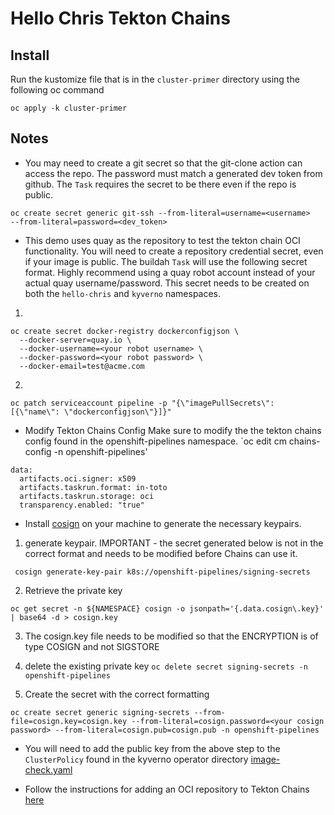 # Hello Chris Tekton Chains

## Install
Run the kustomize file that is in the `cluster-primer` directory using the following oc command
```
oc apply -k cluster-primer
```

## Notes
* You may need to create a git secret so that the git-clone action can access the repo. The password must match a generated dev token from github. The `Task` requires the secret to be there even if the repo is public.
```
oc create secret generic git-ssh --from-literal=username=<username>
--from-literal=password=<dev_token>
```

* This demo uses quay as the repository to test the tekton chain OCI functionality. You will need to create a repository credential secret, even if your image is public. The buildah `Task` will use the following secret format. Highly recommend using a quay robot account instead of your actual quay username/password. This secret needs to be created on both the `hello-chris` and `kyverno` namespaces.

1)
```
oc create secret docker-registry dockerconfigjson \
  --docker-server=quay.io \
  --docker-username=<your robot username> \
  --docker-password=<your robot password> \
  --docker-email=test@acme.com 
  ```

2)
```
oc patch serviceaccount pipeline -p "{\"imagePullSecrets\": [{\"name\": \"dockerconfigjson\"}]}"
```

* Modify Tekton Chains Config
Make sure to modify the the tekton chains config found in the openshift-pipelines namespace.
`oc edit cm chains-config -n openshift-pipelines'

```
data:
  artifacts.oci.signer: x509
  artifacts.taskrun.format: in-toto
  artifacts.taskrun.storage: oci
  transparency.enabled: "true"
```

* Install [cosign](https://docs.sigstore.dev/cosign/installation/) on your machine to generate the necessary keypairs.

1) generate keypair. IMPORTANT - the secret generated below is not in the correct format and needs to be modified before Chains can use it.

```
 cosign generate-key-pair k8s://openshift-pipelines/signing-secrets
```

2) Retrieve the private key

```
oc get secret -n ${NAMESPACE} cosign -o jsonpath='{.data.cosign\.key}' | base64 -d > cosign.key
```

3) The cosign.key file needs to be modified so that the ENCRYPTION is of type COSIGN and not SIGSTORE

4) delete the existing private key `oc delete secret signing-secrets -n openshift-pipelines`

5) Create the secret with the correct formatting
```
oc create secret generic signing-secrets --from-file=cosign.key=cosign.key --from-literal=cosign.password=<your cosign password> --from-literal=cosign.pub=cosign.pub -n openshift-pipelines
```

* You will need to add the public key from the above step to the `ClusterPolicy` found in the kyverno operator directory [image-check.yaml](/k8s/operators/kyverno/base/image-check.yaml)

* Follow the instructions for adding an OCI repository to Tekton Chains
[here](https://docs.openshift.com/container-platform/4.10/cicd/pipelines/using-tekton-chains-for-openshift-pipelines-supply-chain-security.html#creating-and-verifying-task-run-signatures-without-any-additional-authentication_using-tekton-chains-for-openshift-pipelines-supply-chain-security)